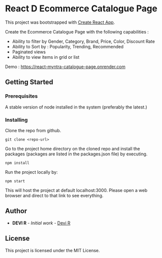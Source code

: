 # React D Ecommerce Catalogue Page

This project was bootstrapped with [Create React App](https://github.com/facebook/create-react-app).

Create the Ecommerce Catalogue Page with the following capabilities :

- Ability to filter by Gender, Category, Brand, Price, Color, Discount Rate
- Ability to Sort by : Popularity, Trending, Recommended
- Paginated views
- Ability to view items in grid or list

Demo : https://react-myntra-catalogue-page.onrender.com

## Getting Started

### Prerequisites

A stable version of node installed in the system (preferably the latest.)

### Installing

Clone the repo from github.

```
git clone <repo-url>
```

Go to the project home directory on the cloned repo and install the packages (packages are listed in the packages.json file) by executing.

```
npm install
```

Run the project locally by:

```
npm start
```

This will host the project at default localhost:3000. Please open a web browser and direct to that link to see everything.

## Author

- **DEVI R** - _Initial work_ - [Devi R](https://www.linkedin.com/in/devi-r-06bb94a7)

## License

This project is licensed under the MIT License.
